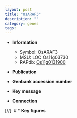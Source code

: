 ```yaml
---
layout: post
title: "OsARAF3"
description: ""
category: genes
tags: 
---
```


* **Information**  
    + Symbol: OsARAF3  
    + MSU: [LOC_Os11g03730](http://rice.uga.edu/cgi-bin/ORF_infopage.cgi?orf=LOC_Os11g03730)  
    + RAPdb: [Os11g0131900](http://rapdb.dna.affrc.go.jp/viewer/gbrowse_details/irgsp1?name=Os11g0131900)  

* **Publication**  

* **Genbank accession number**  

* **Key message**  

* **Connection**  

[//]: # * **Key figures**  


